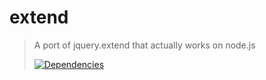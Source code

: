 extend
=========

>A port of jquery.extend that actually works on node.js
>
>[![Dependencies][david-image]][david-url]

[david-image]: http://img.shields.io/david/nuintun/extend.svg?style=flat-square
[david-url]: https://david-dm.org/nuintun/extend
